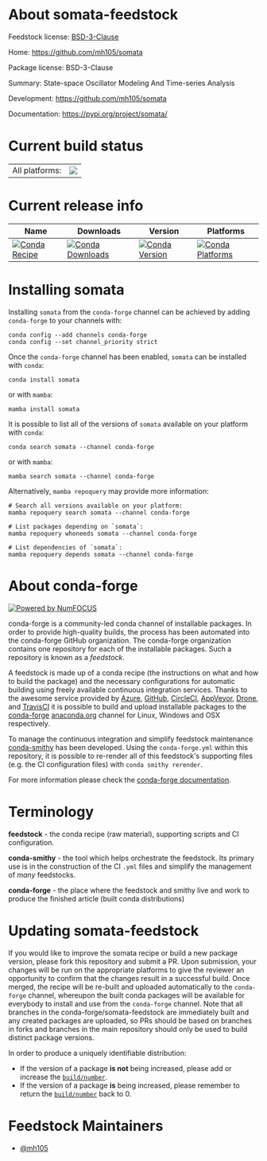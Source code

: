 About somata-feedstock
======================

Feedstock license: [BSD-3-Clause](https://github.com/conda-forge/somata-feedstock/blob/main/LICENSE.txt)

Home: https://github.com/mh105/somata

Package license: BSD-3-Clause

Summary: State-space Oscillator Modeling And Time-series Analysis

Development: https://github.com/mh105/somata

Documentation: https://pypi.org/project/somata/

Current build status
====================


<table><tr><td>All platforms:</td>
    <td>
      <a href="https://dev.azure.com/conda-forge/feedstock-builds/_build/latest?definitionId=20291&branchName=main">
        <img src="https://dev.azure.com/conda-forge/feedstock-builds/_apis/build/status/somata-feedstock?branchName=main">
      </a>
    </td>
  </tr>
</table>

Current release info
====================

| Name | Downloads | Version | Platforms |
| --- | --- | --- | --- |
| [![Conda Recipe](https://img.shields.io/badge/recipe-somata-green.svg)](https://anaconda.org/conda-forge/somata) | [![Conda Downloads](https://img.shields.io/conda/dn/conda-forge/somata.svg)](https://anaconda.org/conda-forge/somata) | [![Conda Version](https://img.shields.io/conda/vn/conda-forge/somata.svg)](https://anaconda.org/conda-forge/somata) | [![Conda Platforms](https://img.shields.io/conda/pn/conda-forge/somata.svg)](https://anaconda.org/conda-forge/somata) |

Installing somata
=================

Installing `somata` from the `conda-forge` channel can be achieved by adding `conda-forge` to your channels with:

```
conda config --add channels conda-forge
conda config --set channel_priority strict
```

Once the `conda-forge` channel has been enabled, `somata` can be installed with `conda`:

```
conda install somata
```

or with `mamba`:

```
mamba install somata
```

It is possible to list all of the versions of `somata` available on your platform with `conda`:

```
conda search somata --channel conda-forge
```

or with `mamba`:

```
mamba search somata --channel conda-forge
```

Alternatively, `mamba repoquery` may provide more information:

```
# Search all versions available on your platform:
mamba repoquery search somata --channel conda-forge

# List packages depending on `somata`:
mamba repoquery whoneeds somata --channel conda-forge

# List dependencies of `somata`:
mamba repoquery depends somata --channel conda-forge
```


About conda-forge
=================

[![Powered by
NumFOCUS](https://img.shields.io/badge/powered%20by-NumFOCUS-orange.svg?style=flat&colorA=E1523D&colorB=007D8A)](https://numfocus.org)

conda-forge is a community-led conda channel of installable packages.
In order to provide high-quality builds, the process has been automated into the
conda-forge GitHub organization. The conda-forge organization contains one repository
for each of the installable packages. Such a repository is known as a *feedstock*.

A feedstock is made up of a conda recipe (the instructions on what and how to build
the package) and the necessary configurations for automatic building using freely
available continuous integration services. Thanks to the awesome service provided by
[Azure](https://azure.microsoft.com/en-us/services/devops/), [GitHub](https://github.com/),
[CircleCI](https://circleci.com/), [AppVeyor](https://www.appveyor.com/),
[Drone](https://cloud.drone.io/welcome), and [TravisCI](https://travis-ci.com/)
it is possible to build and upload installable packages to the
[conda-forge](https://anaconda.org/conda-forge) [anaconda.org](https://anaconda.org/)
channel for Linux, Windows and OSX respectively.

To manage the continuous integration and simplify feedstock maintenance
[conda-smithy](https://github.com/conda-forge/conda-smithy) has been developed.
Using the ``conda-forge.yml`` within this repository, it is possible to re-render all of
this feedstock's supporting files (e.g. the CI configuration files) with ``conda smithy rerender``.

For more information please check the [conda-forge documentation](https://conda-forge.org/docs/).

Terminology
===========

**feedstock** - the conda recipe (raw material), supporting scripts and CI configuration.

**conda-smithy** - the tool which helps orchestrate the feedstock.
                   Its primary use is in the construction of the CI ``.yml`` files
                   and simplify the management of *many* feedstocks.

**conda-forge** - the place where the feedstock and smithy live and work to
                  produce the finished article (built conda distributions)


Updating somata-feedstock
=========================

If you would like to improve the somata recipe or build a new
package version, please fork this repository and submit a PR. Upon submission,
your changes will be run on the appropriate platforms to give the reviewer an
opportunity to confirm that the changes result in a successful build. Once
merged, the recipe will be re-built and uploaded automatically to the
`conda-forge` channel, whereupon the built conda packages will be available for
everybody to install and use from the `conda-forge` channel.
Note that all branches in the conda-forge/somata-feedstock are
immediately built and any created packages are uploaded, so PRs should be based
on branches in forks and branches in the main repository should only be used to
build distinct package versions.

In order to produce a uniquely identifiable distribution:
 * If the version of a package **is not** being increased, please add or increase
   the [``build/number``](https://docs.conda.io/projects/conda-build/en/latest/resources/define-metadata.html#build-number-and-string).
 * If the version of a package **is** being increased, please remember to return
   the [``build/number``](https://docs.conda.io/projects/conda-build/en/latest/resources/define-metadata.html#build-number-and-string)
   back to 0.

Feedstock Maintainers
=====================

* [@mh105](https://github.com/mh105/)

